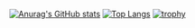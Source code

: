 [![Anurag's GitHub stats](https://github-readme-stats.vercel.app/api?username=fujiuchi7se&theme=onedark&show_icons=true)](https://github.com/anuraghazra/github-readme-stats)
[![Top Langs](https://github-readme-stats.vercel.app/api/top-langs/?username=fujiuchi7se&layout=compact&theme=onedark)](https://github.com/anuraghazra/github-readme-stats)
[![trophy](https://github-profile-trophy.vercel.app/?username=fujiuchi7se&theme=onedark)](https://github.com/ryo-ma/github-profile-trophy)

<!--
**fujiuchi7se/fujiuchi7se** is a ✨ _special_ ✨ repository because its `README.md` (this file) appears on your GitHub profile.

Here are some ideas to get you started:

- 🔭 I’m currently working on ...
- 🌱 I’m currently learning ...
- 👯 I’m looking to collaborate on ...
- 🤔 I’m looking for help with ...
- 💬 Ask me about ...
- 📫 How to reach me: ...
- 😄 Pronouns: ...
- ⚡ Fun fact: ...
-->
